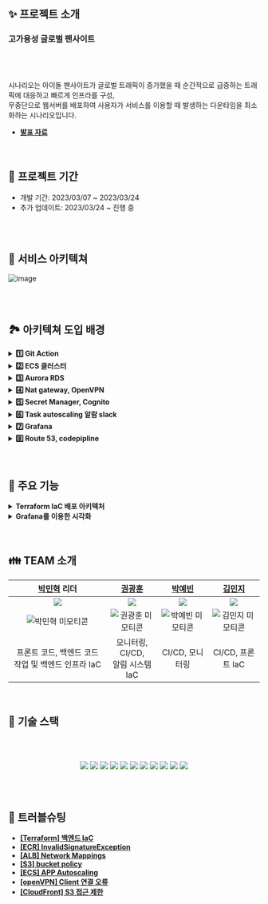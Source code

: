 ## ✨ 프로젝트 소개

### 고가용성 글로벌 팬사이트 <br><br>

<br><br>
 시나리오는 아이돌 팬사이트가 글로벌 트래픽이 증가했을 때 순간적으로 급증하는 트래픽에 대응하고 빠르게 인프라를 구성, <br>
 무중단으로 웹서버를 배포하여 사용자가 서비스를 이용할 때 발생하는 다운타임을 최소화하는 시나리오입니다.
<br>



- **[발표 자료](https://docs.google.com/presentation/d/13tJ_gnHv7RO3KuGKWGPG14OrM1K35mICUmn3lk0w_ic/edit?usp=sharing)<br>**
  <br>
  <br>

## 📆 프로젝트 기간 <br>

<ul>
  <li>개발 기간: 2023/03/07 ~ 2023/03/24</li>
  <li>추가 업데이트: 2023/03/24 ~ 진행 중</li>
</ul>


<br>
<br>

## 📖 서비스 아키텍쳐<br>

![image](https://user-images.githubusercontent.com/87158339/227396620-02a8d8b4-6ffc-4a00-8d0e-5b505998d3ca.png)

<br>
<br>

## 🏞️ 아키텍쳐 도입 배경<br>
<details> 
  <summary><strong>1️⃣ Git Action</strong></summary><br>
  backend CI/CD 구현부로 github action을 이용하였으며 소스 리포지토리에 tag가 푸시되면 트리거됩니다. tag는 시맨틱 버전 규칙에 따라 작성하기로 약속했고 ECR 이미지 이름은 해당 tag의 이름으로 저장됩니다. 저장된 ECR 이미지는 새로운 TaskDefinition 개정을 생성하는데 사용되고 최종적으로 ECS Service가 새 개정을 참조하여 업데이트됩니다.<br>
<br>
</details>

<details> 
  <summary><strong>2️⃣ ECS 클러스터 </strong></summary><br>
  api 서버가 구현되는 환경으로 ecs는 Multi AZ 기능과 auto scaling을 통한 높은 확장성 그리고 다른 컨테이너 오케스트레이션에 비해 간단한 구성과 운영이 가능하기 때문에 저희 서비스에 최적의 도구라고 생각하여 선택하게 되었습니다. 또한 Secret Manager를 통해 DB 엔드포인트에 대한 민감 정보를 암호화하여 저장하고 ECS Taskdefinition에서 평문 Value가 아닌 Value From으로 참조가 가능합니다.<br>
<br>
</details>
<details> 
  <summary><strong>3️⃣ Aurora RDS</strong></summary><br>
  aurora는 스토리지 클러스터를 통한 스토리지 자동확장과 데이터 무결성을 보장하고 읽기 성능을 올렸으며, 쓰기 단순화를 통해 일반 RDS보다 쓰기 성능도 증가하였습니다. 무엇보다 자체적으로 autoscaling policy를 통해 컴퓨트 노드의 자동확장이 가능하고 Multi AZ를 지원하기 때문에 가용성도 확보할 수 있었습니다.<br>
<br>  
</details>
<details> 
  <summary><strong>4️⃣ Nat gateway, OpenVPN</strong></summary><br>
  Nat gateway는 프라이빗 서브넷에 위치한 ECS task 또는 Aurora 인스턴스에서 인터넷으로 향하는 Outbound 트래픽 경로를 열어주기 위해 사용되었고 일반적인 서비스 트래픽 처리에는 사용되지 않으나 DB 엔진 업데이트나 기타 외부와의 통신이 필요할 때 사용됩니다. 초기 NAT Gateway는 고강용성을 위해 Multi AZ로 구성하였으나 많은 비용이 발생했기에 1개 인스턴스로 축소하게 되었습니다. 또한 EC2 인스턴스에는 openVPN Access Sever가 구성이 되고 이는 개발자의 로컬 PC 환경이 VPC 안에 있는 것 처럼 동작하게 해줍니다. 우리 팀은 백엔드 코드 변경 시 Aurora와 연계하여 로컬에서 테스트가 필요했기 때문에 도입하게 되었습니다.<br>
<br>
</details>
<details> 
  <summary><strong>5️⃣ Secret Manager, Cognito</strong></summary><br>
  Secret Manager는 EC2 서버에 웹 콘솔로 접속하고 연결된 세션에 대한 감사에 목적으로 구성하였습니다. 또 다른 장점으로 EC2 서버에 SSH 접속할 때 필요한 포트나 키를 관리할 필요가 없어집니다. Cognito는 애플리케이션에 회원가입, 로그인 하는데 필요한 사용자 데이터베이스로 사용하게 됩니다.<br>
<br>  
</details>
<details> 
  <summary><strong>6️⃣ Task autoscaling 알람 slack</strong></summary><br>
  CloudWatch에서 ECS를 모니터링 하다가 일정한 임계치를 초과하는 CPU 사용률이 감지되면 Alarm을 활성화하고 해당하는 event는 SNS로 보내집니다. SNS로 보내진 메시지는 Lambda 함수를 호출하게 됩니다. Lambda는 Slack 채널에 발생한 event를 필터링하여 전달합니다.<br>
<br>  
</details>
<details> 
  <summary><strong>7️⃣ Grafana</strong></summary><br>
  CloudWatch Metrics과 Logs에 수집된 데이터를 소스로 Managed for Grafana 대시보드를 구성합니다. 대시보드에는 Aurora, ECS, WAF 등 다양한 Metircs과 Logs를 시각화합니다.<br>
<br>
</details>
<details> 
  <summary><strong>8️⃣ Route 53, codepipline</strong></summary><br>
  사용자는 Route53에서 DNS Lookup을 하고 CloudFront에 연결 요청합니다. CloudFront는 Frontend 페이지를 캐싱하고 WAF가 연결되어있어 다양한 webACL 규칙에 의거해 악의적인 패킷이 필터링됩니다. 또한 CloudFront 오리진은 S3 정적 웹사이트 호스팅 기능을 사용하였으며 프론트엔드 코드는 S3에 저장됩니다. AWS의 CodePipeline은 프로젝트 Github 리포지토리를 소스로 트리거됩니다.<br>
<br>  
</details>
<br>
<br>

## 📌 주요 기능

<details> 
  <summary><strong>Terraform IaC 배포 아키텍처<br></strong></summary><br>

![Image](https://user-images.githubusercontent.com/106081707/227449823-cae7097a-b265-4bc0-8b33-afeea264ab6f.png)

  terraform을 협업하고 state 파일을 관리하기위해 terraform cloud를 사용했으며 각 백엔드 인프라와 프론트엔드 인프라, 테라폼 디렉토리를<br> WorkSpace마다 다르게 지정해주고, GitHub에 푸시하면 셋팅해놓은 변수를 이용해서 Plan을 실행하고,<br> 혹시 모를 충돌을 방지하기 위해 Apply는 수동으로 셋팅했습니다.


![Image](https://user-images.githubusercontent.com/106081707/227465023-d601ce8a-7c4d-47e2-a90c-d4720a31b100.png)
    
  
![Image](https://user-images.githubusercontent.com/106081707/227465713-ace168e6-b64b-4270-a0c8-e9fdfbf92121.png)


![Image](https://user-images.githubusercontent.com/106081707/227466523-7908f864-191f-4fb6-b81a-297a31117f27.png)
  aws 프로바이더를 사용 할 수있도록 aws 인증키를 env타입으로 세팅하고 terraform에서 사용될 민감 변수들은 terraform 타입으로 세팅했습니다.

<br>  
</details>
<details> 
  <summary><strong>Grafana를 이용한 시각화<br></strong></summary><br>

![Image](https://user-images.githubusercontent.com/106081707/227451614-a325a6b2-a34a-4d2a-84af-33d9131cefc6.png)

  모니터링할 대상으로 Aurora 데이터베이스, CloudFront, ALB, ECS 리소스에서 Metrics을 수집하고, ECS, Session Manager, WAF에서 Logs를 수집합니다.

### Metrics
---
#### Aurora에서 Query Throughput, Query Performance, Connections, Resource 사용량, Replica 관련 메트릭을 수집합니다.
![rds_metrics](https://user-images.githubusercontent.com/87158339/227463994-5da00a99-bfc9-4210-96a6-2d8576801b90.png)<br><br>

#### CloudFront에서 Errors와 Caching, 리소스 사용량 메트릭을 수집합니다.
![cloudfront_metrics](https://user-images.githubusercontent.com/87158339/227464269-f694f375-0306-43a4-a931-e275fc7034e1.png)<br><br>

#### ALB에서 Errors와 Latency, 리소스 사용량 메트릭을 수집합니다.
![elb_metrics](https://user-images.githubusercontent.com/87158339/227464428-12bf8a83-4a3d-486c-9cb4-96f5809225ae.png)<br><br>

#### ECS에서 service, 리소스 사용량 메트릭을 수집합니다.
![ecs_metrics](https://user-images.githubusercontent.com/87158339/227465470-a5b6e786-5712-4242-b510-0ac529758041.png)<br><br>

### Logs
---
#### ECS에서 200, 300, 400, 500 번대 응답, 요청 메시지를 수집하고 있습니다.
![ecs_logs](https://user-images.githubusercontent.com/87158339/227465855-4902a2ff-3bad-46b9-8b1b-fffa279a49eb.png)<br><br>

#### Session Manager에서 세션 정보를 수집하고 있습니다.
![sessionmansger_logs](https://user-images.githubusercontent.com/87158339/227465981-9c6aaa06-5a18-4885-9d06-a3ee389b80e8.png)<br><br>

#### WAF에서 국가별 트래픽과 차단 허용된 패킷의 개수, 그리고 차단된 패킷에 적용된 webACL을 확인할 수 있습니다.
![waf_logs](https://user-images.githubusercontent.com/87158339/225793713-4fc4c6b8-e1b6-4c6a-99d2-5c29be391eb3.png)<br><br>

### 수집 데이터
---
|리소스|데이터 유형|지표|
|:----|:--------:|:---|
|ECS|Metrics, Logs&nbsp;&nbsp;&nbsp;&nbsp;&nbsp;&nbsp;&nbsp;&nbsp;|Metrics: Service, Utilization <br>Logs: Response, Request|
|Aurora|Metrics|Query Throughput, Query Performance, Connections, Utilization, Replica&nbsp;&nbsp;&nbsp;&nbsp;&nbsp;&nbsp;&nbsp;&nbsp;&nbsp;&nbsp;&nbsp;&nbsp;&nbsp;&nbsp;&nbsp;&nbsp;&nbsp;&nbsp;&nbsp;&nbsp;&nbsp;&nbsp;&nbsp;&nbsp;&nbsp;&nbsp;&nbsp;&nbsp;&nbsp;&nbsp;&nbsp;&nbsp;&nbsp;|
|CloudFront&nbsp;&nbsp;&nbsp;&nbsp;&nbsp;&nbsp;&nbsp;|Metrics|Errors, Caching|
|ALB|Metrics|Errors, Latency, Utilization|
|Session Manager|Logs|session|
|WAF|Logs|국가별 트래픽, 차단/허용 패킷 개수, 차단된 패킷에 적용된 rule|

<br>  
</details>

<br>
<br>

## 👪 TEAM 소개

|[박민혁](https://github.com/Park-Seaweed) 리더|[권광훈](https://github.com/gangdonguri)|[박예빈](https://github.com/yebinnn)|[김민지](https://github.com/si946bi)|
|:---:|:---:|:---:|:---:|
|<img src="https://img.shields.io/badge/DevOps-000000?style=for-the-badge&logo=&logoColor=white">|<img src="https://img.shields.io/badge/DevOps-000000?style=for-the-badge&logo=&logoColor=white">|<img src="https://img.shields.io/badge/DevOps-000000?style=for-the-badge&logo=&logoColor=white">|<img src="https://img.shields.io/badge/DevOps-000000?style=for-the-badge&logo=&logoColor=white">|
|![박민혁 미모티콘](https://img1.daumcdn.net/thumb/R1280x0/?scode=mtistory2&fname=https%3A%2F%2Fblog.kakaocdn.net%2Fdn%2FzR6lR%2FbtrNjzHoynR%2FI4iKHEHRzPhXzKSm8xWxL0%2Fimg.png)|![권광훈 미모티콘](https://user-images.githubusercontent.com/87158339/227462281-977f1b83-211c-48b3-8f9f-c25a4f87b76b.png)|![박예빈 미모티콘](https://user-images.githubusercontent.com/119267181/227461192-be169932-94cf-40b0-a10b-b12fa7afa4bf.png)|![김민지 미모티콘](https://user-images.githubusercontent.com/106081707/227469337-51af3fa5-445f-43e6-8573-f197458c81c8.png)|
|프론트 코드, 백엔드 코드 작업 및 백엔드 인프라 IaC |모니터링, CI/CD, <br>알림 시스템 IaC| CI/CD, 모니터링  |CI/CD, 프론트 IaC|
<br>

## 🔧 기술 스택

<br>
<br>

 <p align="center">
 <img src="https://img.shields.io/badge/Terraform-7B42BC?style=for-the-badge&logo=Terraform&logoColor=white"> 
 <img src="https://img.shields.io/badge/k6-7D64FF?style=for-the-badge&logo=k6&logoColor=white">
 <img src="https://img.shields.io/badge/Grafana-F46800?style=for-the-badge&logo=Grafana&logoColor=white">
 <img src="https://img.shields.io/badge/Amazon AWS-232F3E?style=for-the-badge&logo=Amazon AWS&logoColor=white">
 <img src="https://img.shields.io/badge/GitHub Actions-2088FF?style=for-the-badge&logo=GitHub Actions&logoColor=white">
 <img src="https://img.shields.io/badge/Slack-4A154B?style=for-the-badge&logo=Slack&logoColor=white">
 <img src="https://img.shields.io/badge/JavaScript-F7DF1E?style=for-the-badge&logo=JavaScript
&logoColor=black">
<img src="https://img.shields.io/badge/React-61DAFB?style=for-the-badge&logo=React&logoColor=black">
<img src="https://img.shields.io/badge/Fastify-000000?style=for-the-badge&logo=Fastify&logoColor=white">
<img src="https://img.shields.io/badge/MySQL-4479A1?style=for-the-badge&logo=MySQL&logoColor=white">
<img src="https://img.shields.io/badge/OpenVPN-EA7E20?style=for-the-badge&logo=OpenVPN&logoColor=white">



 </p>

 <br>
 <br>





## 🚀 트러블슈팅

- **[[Terraform] 백엔드 IaC](https://github.com/cs-devops-bootcamp/devops-03-Final-TeamA/issues/41)<br>**
- **[[ECR] InvalidSignatureException](https://github.com/cs-devops-bootcamp/devops-03-Final-TeamA/discussions/15)<br>**
- **[[ALB] Network Mappings](https://github.com/cs-devops-bootcamp/devops-03-Final-TeamA/discussions/16)<br>**
- **[[S3] bucket policy](https://github.com/cs-devops-bootcamp/devops-03-Final-TeamA/discussions/59)<br>**
- **[[ECS] APP Autoscaling](https://github.com/PerDayOneSpoon/PerDayOneSpoon-BE/wiki/Hikari-pool-time-out)<br>**
- **[[openVPN] Client 연결 오류](https://github.com/cs-devops-bootcamp/devops-03-Final-TeamA/discussions/64)<br>**
- **[[CloudFront] S3 접근 제한](https://github.com/cs-devops-bootcamp/devops-03-Final-TeamA/discussions/66)<br>**
